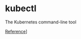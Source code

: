# kubectl

The Kubernetes command-line tool

[Reference](https://kubernetes.io/docs/reference/kubectl/kubectl/)]
